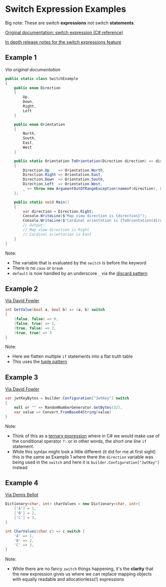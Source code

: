 # Switch Expression Examples

Big note: These are switch **expressions** not switch **statements**.

[Original documentation: switch expression (C# reference)](https://docs.microsoft.com/en-us/dotnet/csharp/language-reference/operators/switch-expression)

[In depth release notes for the switch expressions feature](https://docs.microsoft.com/en-us/dotnet/csharp/whats-new/csharp-8#switch-expressions)

## Example 1
*Via original documentation*

```csharp
public static class SwitchExample
{
    public enum Direction
    {
        Up,
        Down,
        Right,
        Left
    }

    public enum Orientation
    {
        North,
        South,
        East,
        West
    }

    public static Orientation ToOrientation(Direction direction) => direction switch
    {
        Direction.Up    => Orientation.North,
        Direction.Right => Orientation.East,
        Direction.Down  => Orientation.South,
        Direction.Left  => Orientation.West,
        _ => throw new ArgumentOutOfRangeException(nameof(direction), $"Not expected direction value: {direction}"),
    };

    public static void Main()
    {
        var direction = Direction.Right;
        Console.WriteLine($"Map view direction is {direction}");
        Console.WriteLine($"Cardinal orientation is {ToOrientation(direction)}");
        // Output:
        // Map view direction is Right
        // Cardinal orientation is East
    }
}
```
Note:
- The variable that is evaluated by the `switch` is before the keyword
- There is no `case` or `break` 
- `default` is now handled by an underscore `_` via the [discard pattern](https://docs.microsoft.com/en-us/dotnet/csharp/language-reference/operators/patterns#discard-pattern)

## Example 2

[Via David Fowler](https://twitter.com/davidfowl/status/1486600711211143168)

```csharp
int GetValue(bool a, bool b) => (a, b) switch
{
	(false, false) => 0,
	(false, true) => 1,
	(true, false) => 2,
	(true, true) => 3
}
```
Note:
- Here we flatten multiple `if` statements into a flat truth table
- This uses the [tuple pattern](https://docs.microsoft.com/en-us/dotnet/csharp/whats-new/csharp-8#tuple-patterns)

## Example 3
[Via David Fowler](https://twitter.com/davidfowl/status/1495866609130524679)
```csharp
var jwtKeyBytes = builder.Configuration["JwtKey"] switch
{
	null or "" => RandomNumberGenerator.GetBytes(32),
	var value => Convert.FromBase64String(value)
}
```
Note:
- Think of this as a [ternary expression](https://docs.microsoft.com/en-us/dotnet/csharp/language-reference/operators/conditional-operator) where in C# we would make use of the conditional operator `?:` or in other words, the short one line `if` statement.
- While this syntax might look a little different (it did for me at first sight) this is the same as Example 1 where there the `direction` variable was being used in the `switch` and here it is `builder.Configuration["JwtKey"]` instead

## Example 4
[Via Demis Bellot](https://twitter.com/demisbellot/status/1237059450566930432) 

```csharp
Dictionary<char, int> charValues = new Dictionary<char, int>{
	['A'] = 1,
	['B'] = 2,
	['C'] = 3,
}

int CharValues(char c) => c switch {
	'A' => 1,
	'B' => 2,
	'C' => 3,
}
```
Note:
- While there are no fancy `switch` things happening, it's the **clarity** that the new expression gives us where we can replace mapping objects with equally readable and allocationless(!) expressions